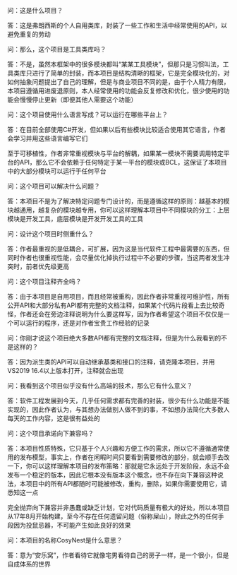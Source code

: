 问：这是什么项目？

答：这是弗朗西斯的个人自用类库，封装了一些工作和生活中经常使用的API，以避免重复的劳动

问：那么，这个项目是工具类库吗？

答：不是，虽然本框架中的很多模块都叫“某某工具模块”，但那只是习惯叫法，工具类库只进行了简单的封装，而本项目是结构清晰的框架，它是完全模块化的，对如何抽象问题提出了自己的理解，但是与商业项目不同的是，由于个人精力有限，本项目遵循用进废退原则，本人经常使用的功能会反复修改和优化，很少使用的功能会慢慢停止更新（即便其他人需要这个功能）

问：这个项目使用什么语言写成？可以运行在哪些平台上？

答：在目前全部使用C#开发，但如果以后有些模块比较适合使用其它语言，作者会学习并用这些语言编写它们

至于可移植性，作者非常重视模块与平台的解耦，如果某一模块不需要调用特定平台的API，那么它不会依赖于任何特定于某一平台的模块或BCL，这保证了本项目中的大部分模块可以运行于任何平台

问：这个项目可以解决什么问题？

答：本项目不是为了解决特定问题专门设计的，而是遵循这样的原则：越基本的模块越通用，越复杂的模块越专用，你可以这样理解本项目中不同模块的分工：上层模块是开发工具，底层模块是开发开发工具的工具

问：设计这个项目时侧重什么？

答：作者最重视的是低耦合，可扩展，因为这是当代软件工程中最需要的东西，但同时作者也很重视性能，会尽量优化掉执行过程中不必要的步骤，当这两者发生冲突时，前者优先级更高

问：这个项目注释齐全吗？

答：由于本项目是自用项目，而且经常被重构，因此作者非常重视可维护性，所有公开API和大部分私有API都有完整的文档注释，如果某个代码片段看上去比较奇怪，作者还会在旁边注释说明为什么要这样写，因为作者希望这个项目不仅仅是一个可以运行的程序，还是对作者宝贵工作经验的记录

问：你刚才说这个项目绝大多数API都有完整的文档注释，但是为什么我看到的不是这样的？

答：因为派生类的API可以自动继承基类和接口的注释，请克隆本项目，并用VS2019  16.4以上版本打开，注释就会出现

问：我看到这个项目似乎没有什么高端的技术，那么它有什么意义？

答：软件工程发展到今天，几乎任何需求都有完善的封装，很少有什么功能是不能实现的，因此作者认为，与其想办法做别人做不到的事，不如想办法简化大多数人每天的工作内容，这是很有益处的

问：这个项目承诺向下兼容吗？

答：本项目性质特殊，它只基于个人兴趣和方便工作的需求，所以它不遵循通常使用的发布模型，事实上，作者在闲暇时间只要看到需要修改的部分，就会顺手去改一下，你可以这样理解本项目的发布策略：那就是它永远处于开发阶段，永远不会发布一个稳定的版本，因此它根本没有版本这个概念，也不存在向下兼容这种说法，本项目中的所有API都随时可能被修改，重构，删除，如果你需要使用它，请悉知这一点

完全抛弃向下兼容并非愚蠢或缺乏计划，它对代码质量有极大的好处，所以本项目从17年8月开始构建，至今不存在任何遗留问题（俗称屎山），除此之外的任何手段因为投鼠忌器，不可能产生如此良好的效果

问：本项目的名称CosyNest是什么意思？

答：意为“安乐窝”，作者看待它就像宅男看待自己的房子一样，是一个很小，但是自成体系的世界